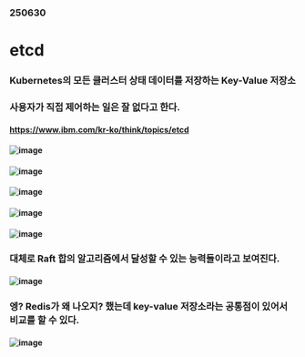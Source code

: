 ### 250630
# etcd
### Kubernetes의 모든 클러스터 상태 데이터를 저장하는 Key-Value 저장소
### 사용자가 직접 제어하는 일은 잘 없다고 한다.
#### https://www.ibm.com/kr-ko/think/topics/etcd
#### ![image](https://github.com/user-attachments/assets/173d9213-5b5a-4652-877c-7a3f93cad2d6)
#### ![image](https://github.com/user-attachments/assets/349bf946-84a8-4e26-86cb-33d0714ac23e)
#### ![image](https://github.com/user-attachments/assets/46f510d4-9bf4-4167-842b-223af4087d1d)
#### ![image](https://github.com/user-attachments/assets/c96c752c-b4ac-4337-b1a5-12b3f32a74d2)
#### ![image](https://github.com/user-attachments/assets/4b2c0299-5117-4e35-90a1-68db3249122e)
### 대체로 Raft 합의 알고리즘에서 달성할 수 있는 능력들이라고 보여진다.
#### ![image](https://github.com/user-attachments/assets/0778fd62-02b2-41fd-a937-818a8e387607)
### 엥? Redis가 왜 나오지? 했는데 key-value 저장소라는 공통점이 있어서 비교를 할 수 있다.
#### ![image](https://github.com/user-attachments/assets/9028462d-93e6-498f-8daf-0fd307dbcddf)
### <br/><br/>
